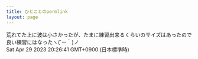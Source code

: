 ```yaml
---
title: ひとことのpermlink
layout: page
---
```

<div class="box" dt="1682767601052">
  荒れてた上に波は小さかったが、たまに練習出来るくらいのサイズはあったので良い練習にはなったヽ(´ー｀)ノ
  <div class="content is-small">Sat Apr 29 2023 20:26:41 GMT+0900 (日本標準時)</div>
</div>